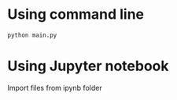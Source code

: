 # Using command line

```
python main.py
```

# Using Jupyter notebook

Import files from ipynb folder